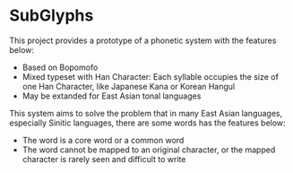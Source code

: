 # SubGlyphs
This project provides a prototype of a phonetic system with the features below: 
  - Based on Bopomofo
  - Mixed typeset with Han Character: Each syllable occupies the size of one Han Character, like Japanese Kana or Korean Hangul
  - May be extanded for East Asian tonal languages

This system aims to solve the problem that in many East Asian languages, especially Sinitic languages, there are some words has the features below: 
  - The word is a core word or a common word
  - The word cannot be mapped to an original character, or the mapped character is rarely seen and difficult to write
